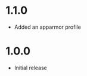 <!-- https://developers.home-assistant.io/docs/add-ons/presentation#keeping-a-changelog -->

# 1.1.0

- Added an apparmor profile

# 1.0.0

- Initial release
